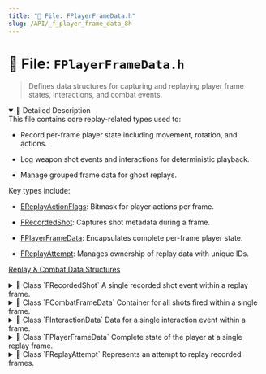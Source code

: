```yaml
---
title: "📄 File: FPlayerFrameData.h"
slug: /API/_f_player_frame_data_8h
---
```


# 📄 File: `FPlayerFrameData.h`

> Defines data structures for capturing and replaying player frame states, interactions, and combat events.

<details open>
<summary>📝 Detailed Description</summary>
This file contains core replay-related types used to:

* Record per-frame player state including movement, rotation, and actions.

* Log weapon shot events and interactions for deterministic playback.

* Manage grouped frame data for ghost replays.

Key types include:

* [EReplayActionFlags](#group___replay___data_1ga634bef419b6cd1967d4f0b1e39282e91): Bitmask for player actions per frame.

* [FRecordedShot](#struct_f_recorded_shot): Captures shot metadata during a frame.

* [FPlayerFrameData](#struct_f_player_frame_data): Encapsulates complete per-frame player state.

* [FReplayAttempt](#struct_f_replay_attempt): Manages ownership of replay data with unique IDs.

[Replay & Combat Data Structures](#group___replay___data)
</details>

<!-- block -->
<details>
<summary>
  📘 Class `FRecordedShot`
  <span class="brief-description-pill">A single recorded shot event within a replay frame.</span>
</summary>

> Captures the index of the shot, view and impact locations, whether it hit something, the direction, and the weapon used.

<details open>
<summary>🧍 Members</summary>

<!-- FUNCTIONS -->
<details open>
<summary>⚙️ Functions</summary>

  <details>
    <summary>
      🧠 <code>FRecordedShot</code>
      <span class="member-badge kind-function">function</span>
      <span class="member-badge section-public-func">Public</span>
      <span class="brief-description-pill">Default constructor initializes indices and vectors to zero.</span>
    </summary>

    <p><strong>Parameters:</strong> None</p>

    <hr />
    <p><strong>📄 Source:</strong> <code>Source/TimeAssassin/FPlayerFrameData.h</code> (lines 99–106)</p>
    <ExpandableCodeBlock code={`    FRecordedShot()
        : ShotIndex(0)
        , ViewLocation(FVector::ZeroVector)
        , ImpactLocation(FVector::ZeroVector)
        , bHit(false)
        , ShotDirection(FRotator::ZeroRotator)
    {
    }`} language="cpp" previewLines={15} />

  </details>

</details>

<!-- VARIABLES -->
<details open>
<summary>📦 Variables</summary>
  <details>
    <summary>
      🧠 <code>ShotIndex</code>
      <span class="member-badge kind-variable">variable</span>
      <span class="member-badge section-public-attrib">Public</span>
      <span class="brief-description-pill">Sequence index of this shot within the frame.</span>
    </summary>
    <p>Sequence index of this shot within the frame.</p>
  </details>
  <details>
    <summary>
      🧠 <code>ViewLocation</code>
      <span class="member-badge kind-variable">variable</span>
      <span class="member-badge section-public-attrib">Public</span>
      <span class="brief-description-pill">Camera location when the shot was fired.</span>
    </summary>
    <p>Camera location when the shot was fired.</p>
  </details>
  <details>
    <summary>
      🧠 <code>ImpactLocation</code>
      <span class="member-badge kind-variable">variable</span>
      <span class="member-badge section-public-attrib">Public</span>
      <span class="brief-description-pill">World location where the shot impacted.</span>
    </summary>
    <p>World location where the shot impacted.</p>
  </details>
  <details>
    <summary>
      🧠 <code>bHit</code>
      <span class="member-badge kind-variable">variable</span>
      <span class="member-badge section-public-attrib">Public</span>
      <span class="brief-description-pill">True if the shot hit an actor.</span>
    </summary>
    <p>True if the shot hit an actor.</p>
  </details>
  <details>
    <summary>
      🧠 <code>TimeSinceFrameStart</code>
      <span class="member-badge kind-variable">variable</span>
      <span class="member-badge section-public-attrib">Public</span>
      <span class="brief-description-pill">Offset (in seconds) from frame start.</span>
    </summary>
    <p>Offset (in seconds) from frame start.</p>
  </details>
  <details>
    <summary>
      🧠 <code>ShotDirection</code>
      <span class="member-badge kind-variable">variable</span>
      <span class="member-badge section-public-attrib">Public</span>
      <span class="brief-description-pill">Aim direction of the shot.</span>
    </summary>
    <p>Aim direction of the shot.</p>
  </details>
  <details>
    <summary>
      🧠 <code>HitGhostID</code>
      <span class="member-badge kind-variable">variable</span>
      <span class="member-badge section-public-attrib">Public</span>
      <span class="brief-description-pill">Identifier for ghost actor hit (if any).</span>
    </summary>
    <p>Identifier for ghost actor hit (if any).</p>
  </details>
  <details>
    <summary>
      🧠 <code>HitActor</code>
      <span class="member-badge kind-variable">variable</span>
      <span class="member-badge section-public-attrib">Public</span>
      <span class="brief-description-pill">Actor instance hit by this shot (if any).</span>
    </summary>
    <p>Actor instance hit by this shot (if any).</p>
  </details>
  <details>
    <summary>
      🧠 <code>HitBoneName</code>
      <span class="member-badge kind-variable">variable</span>
      <span class="member-badge section-public-attrib">Public</span>
      <span class="brief-description-pill">Bone name on the hit actor (if any).</span>
    </summary>
    <p>Bone name on the hit actor (if any).</p>
  </details>
  <details>
    <summary>
      🧠 <code>WeaponUsed</code>
      <span class="member-badge kind-variable">variable</span>
      <span class="member-badge section-public-attrib">Public</span>
      <span class="brief-description-pill">Reference to the weapon asset used in this single shot.</span>
    </summary>
    <p>Reference to the weapon asset used in this single shot.</p>
  </details>
</details>

</details>

</details>
<!-- block -->

<!-- block -->
<details>
<summary>
  📘 Class `FCombatFrameData`
  <span class="brief-description-pill">Container for all shots fired within a single frame.</span>
</summary>

<details open>
<summary>🧍 Members</summary>

<!-- FUNCTIONS -->
<details open>
<summary>⚙️ Functions</summary>

  <details>
    <summary>
      🧠 <code>FCombatFrameData</code>
      <span class="member-badge kind-function">function</span>
      <span class="member-badge section-public-func">Public</span>
      <span class="brief-description-pill">Default constructor initializes an empty shot array.</span>
    </summary>

    <p><strong>Parameters:</strong> None</p>

    <hr />
    <p><strong>📄 Source:</strong> <code>Source/TimeAssassin/FPlayerFrameData.h</code> (lines 124–127)</p>
    <ExpandableCodeBlock code={`    FCombatFrameData()
    {
        Shots = TArray<FRecordedShot>();
    }`} language="cpp" previewLines={15} />

  </details>

</details>

<!-- VARIABLES -->
<details open>
<summary>📦 Variables</summary>
  <details>
    <summary>
      🧠 <code>Shots</code>
      <span class="member-badge kind-variable">variable</span>
      <span class="member-badge section-public-attrib">Public</span>
      <span class="brief-description-pill">List of shots recorded this frame.</span>
    </summary>
    <p>List of shots recorded this frame.</p>
  </details>
</details>

</details>

</details>
<!-- block -->

<!-- block -->
<details>
<summary>
  📘 Class `FInteractionData`
  <span class="brief-description-pill">Data for a single interaction event within a frame.</span>
</summary>

> Includes the target actor, interaction type, and relative position.

<details open>
<summary>🧍 Members</summary>

<!-- FUNCTIONS -->
<details open>
<summary>⚙️ Functions</summary>

  <details>
    <summary>
      🧠 <code>FInteractionData</code>
      <span class="member-badge kind-function">function</span>
      <span class="member-badge section-public-func">Public</span>
      <span class="brief-description-pill">Default constructor sets type to None and location to zero.</span>
    </summary>

    <p><strong>Parameters:</strong> None</p>

    <hr />
    <p><strong>📄 Source:</strong> <code>Source/TimeAssassin/FPlayerFrameData.h</code> (lines 153–157)</p>
    <ExpandableCodeBlock code={`    FInteractionData()
        : InteractionType(NAME_None)
        , RelativeLocationToTarget(FVector::ZeroVector)
    {
    }`} language="cpp" previewLines={15} />

  </details>

</details>

<!-- VARIABLES -->
<details open>
<summary>📦 Variables</summary>
  <details>
    <summary>
      🧠 <code>TargetActorPath</code>
      <span class="member-badge kind-variable">variable</span>
      <span class="member-badge section-public-attrib">Public</span>
      <span class="brief-description-pill">Path to the target actor asset.</span>
    </summary>
    <p>Path to the target actor asset.</p>
  </details>
  <details>
    <summary>
      🧠 <code>InteractionType</code>
      <span class="member-badge kind-variable">variable</span>
      <span class="member-badge section-public-attrib">Public</span>
      <span class="brief-description-pill">Contextual interaction tag (e.g., �Open�, �Pickup�).</span>
    </summary>
    <p>Contextual interaction tag (e.g., �Open�, �Pickup�).</p>
  </details>
  <details>
    <summary>
      🧠 <code>RelativeLocationToTarget</code>
      <span class="member-badge kind-variable">variable</span>
      <span class="member-badge section-public-attrib">Public</span>
      <span class="brief-description-pill">Player location relative to the target at interaction.</span>
    </summary>
    <p>Player location relative to the target at interaction.</p>
  </details>
</details>

</details>

</details>
<!-- block -->

<!-- block -->
<details>
<summary>
  📘 Class `FPlayerFrameData`
  <span class="brief-description-pill">Complete state of the player at a single replay frame.</span>
</summary>

> Records position, velocity, rotation, and actions (bitmask of [EReplayActionFlags](#group___replay___data_1ga634bef419b6cd1967d4f0b1e39282e91)). Also holds optional sub-structures for interactions and combat.

<details open>
<summary>🧍 Members</summary>

<!-- FUNCTIONS -->
<details open>
<summary>⚙️ Functions</summary>

  <details>
    <summary>
      🧠 <code>HasAction</code>
      <span class="member-badge kind-function">function</span>
      <span class="member-badge section-public-func">Public</span>
      <span class="brief-description-pill">Checks whether this frame includes the given action flag.</span>
    </summary>

    <p><strong>Parameters:</strong></p>
    <ul>
        <li><code> Flag</code> – The action to test (e.g., ).</li>
    </ul>

    <hr />
    <p><strong>📄 Source:</strong> <code>Source/TimeAssassin/FPlayerFrameData.h</code> (lines 203–206)</p>
    <ExpandableCodeBlock code={`    FORCEINLINE bool HasAction(EReplayActionFlags Flag) const
    {
        return EnumHasAnyFlags(ActionFlags, Flag);
    }`} language="cpp" previewLines={15} />

  </details>
  <details>
    <summary>
      🧠 <code>AddAction</code>
      <span class="member-badge kind-function">function</span>
      <span class="member-badge section-public-func">Public</span>
      <span class="brief-description-pill">Sets a given action flag on this frame.</span>
    </summary>

    <p><strong>Parameters:</strong></p>
    <ul>
        <li><code> Flag</code> – The action to add (e.g., ).</li>
    </ul>

    <hr />
    <p><strong>📄 Source:</strong> <code>Source/TimeAssassin/FPlayerFrameData.h</code> (lines 212–215)</p>
    <ExpandableCodeBlock code={`    FORCEINLINE void AddAction(EReplayActionFlags Flag)
    {
        EnumAddFlags(ActionFlags, Flag);
    }`} language="cpp" previewLines={15} />

  </details>
  <details>
    <summary>
      🧠 <code>RemoveAction</code>
      <span class="member-badge kind-function">function</span>
      <span class="member-badge section-public-func">Public</span>
      <span class="brief-description-pill">Clears a given action flag on this frame.</span>
    </summary>

    <p><strong>Parameters:</strong></p>
    <ul>
        <li><code> Flag</code> – The action to remove (e.g., ).</li>
    </ul>

    <hr />
    <p><strong>📄 Source:</strong> <code>Source/TimeAssassin/FPlayerFrameData.h</code> (lines 221–224)</p>
    <ExpandableCodeBlock code={`    FORCEINLINE void RemoveAction(EReplayActionFlags Flag)
    {
        EnumRemoveFlags(ActionFlags, Flag);
    }`} language="cpp" previewLines={15} />

  </details>

</details>

<!-- VARIABLES -->
<details open>
<summary>📦 Variables</summary>
  <details>
    <summary>
      🧠 <code>TimeStamp</code>
      <span class="member-badge kind-variable">variable</span>
      <span class="member-badge section-public-attrib">Public</span>
      <span class="brief-description-pill">Seconds since replay start.</span>
    </summary>
    <p>Seconds since replay start.</p>
  </details>
  <details>
    <summary>
      🧠 <code>Position</code>
      <span class="member-badge kind-variable">variable</span>
      <span class="member-badge section-public-attrib">Public</span>
      <span class="brief-description-pill">Player world position this frame.</span>
    </summary>
    <p>Player world position this frame.</p>
  </details>
  <details>
    <summary>
      🧠 <code>Velocity</code>
      <span class="member-badge kind-variable">variable</span>
      <span class="member-badge section-public-attrib">Public</span>
      <span class="brief-description-pill">Player velocity vector this frame.</span>
    </summary>
    <p>Player velocity vector this frame.</p>
  </details>
  <details>
    <summary>
      🧠 <code>Rotation</code>
      <span class="member-badge kind-variable">variable</span>
      <span class="member-badge section-public-attrib">Public</span>
      <span class="brief-description-pill">Player rotation this frame.</span>
    </summary>
    <p>Player rotation this frame.</p>
  </details>
  <details>
    <summary>
      🧠 <code>ActionFlags</code>
      <span class="member-badge kind-variable">variable</span>
      <span class="member-badge section-public-attrib">Public</span>
      <span class="brief-description-pill">Bitmask of actions�use [HasAction](#struct_f_player_frame_data_1a30e7484c45b24583da3d19decfd62db6) to query.</span>
    </summary>
    <p>Bitmask of actions�use [HasAction](#struct_f_player_frame_data_1a30e7484c45b24583da3d19decfd62db6) to query.</p>
  </details>
  <details>
    <summary>
      🧠 <code>InteractionData</code>
      <span class="member-badge kind-variable">variable</span>
      <span class="member-badge section-public-attrib">Public</span>
      <span class="brief-description-pill">Interaction details if HasAction(Interacted).</span>
    </summary>
    <p>Interaction details if HasAction(Interacted).</p>
  </details>
  <details>
    <summary>
      🧠 <code>CombatData</code>
      <span class="member-badge kind-variable">variable</span>
      <span class="member-badge section-public-attrib">Public</span>
      <span class="brief-description-pill">Combat details if HasAction(FiredWeapon).</span>
    </summary>
    <p>Combat details if HasAction(FiredWeapon).</p>
  </details>
</details>

</details>

</details>
<!-- block -->

<!-- block -->
<details>
<summary>
  📘 Class `FReplayAttempt`
  <span class="brief-description-pill">Represents an attempt to replay recorded frames.</span>
</summary>

> Manages shared ownership of a frame array and assigns a unique ghost ID.

<details open>
<summary>🧍 Members</summary>

<!-- FUNCTIONS -->
<details open>
<summary>⚙️ Functions</summary>

  <details>
    <summary>
      🧠 <code>FReplayAttempt</code>
      <span class="member-badge kind-function">function</span>
      <span class="member-badge section-public-func">Public</span>
      <span class="brief-description-pill">Default constructor creates an empty frame array and a new GUID-based GhostID.</span>
    </summary>

    <p><strong>Parameters:</strong> None</p>

    <hr />
    <p><strong>📄 Source:</strong> <code>Source/TimeAssassin/FPlayerFrameData.h</code> (lines 244–248)</p>
    <ExpandableCodeBlock code={`    FReplayAttempt()
    {
        ReplayDataPtr = MakeShared<TArray<FPlayerFrameData>>();
        AssignedGhostID = FName(*FGuid::NewGuid().ToString());
    }`} language="cpp" previewLines={15} />

  </details>
  <details>
    <summary>
      🧠 <code>FReplayAttempt</code>
      <span class="member-badge kind-function">function</span>
      <span class="member-badge section-public-func">Public</span>
      <span class="brief-description-pill">Constructs from an existing data array without copying.</span>
    </summary>

    <p><strong>Parameters:</strong></p>
    <ul>
        <li><code>const TArray<  > & InReplayData</code> – Array of frame data to take ownership of.</li>
    </ul>

    <hr />
    <p><strong>📄 Source:</strong> <code>Source/TimeAssassin/FPlayerFrameData.h</code> (lines 254–258)</p>
    <ExpandableCodeBlock code={`    explicit FReplayAttempt(const TArray<FPlayerFrameData>& InReplayData)
    {
        ReplayDataPtr = MakeShared<TArray<FPlayerFrameData>>(InReplayData);
        AssignedGhostID = FName(*FGuid::NewGuid().ToString());
    }`} language="cpp" previewLines={15} />

  </details>

</details>

<!-- VARIABLES -->
<details open>
<summary>📦 Variables</summary>
  <details>
    <summary>
      🧠 <code>ReplayDataPtr</code>
      <span class="member-badge kind-variable">variable</span>
      <span class="member-badge section-public-attrib">Public</span>
      <span class="brief-description-pill">Shared frame data container.</span>
    </summary>
    <p>Shared frame data container.</p>
  </details>
  <details>
    <summary>
      🧠 <code>AssignedGhostID</code>
      <span class="member-badge kind-variable">variable</span>
      <span class="member-badge section-public-attrib">Public</span>
      <span class="brief-description-pill">Unique identifier for this replay.</span>
    </summary>
    <p>Unique identifier for this replay.</p>
  </details>
</details>

</details>

</details>
<!-- block -->
